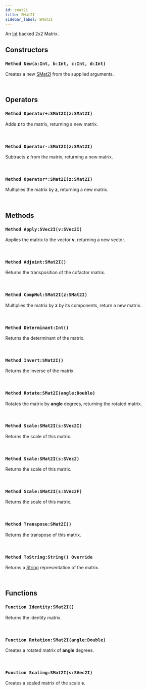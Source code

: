 ```yaml
---
id: smat2i
title: SMat2I
sidebar_label: SMat2I
---
```


An [Int](../../../brl/brl.blitz/#int) backed 2x2 Matrix.


## Constructors

### `Method New(a:Int, b:Int, c:Int, d:Int)`

Creates a new [SMat2I](../../../brl/brl.matrix/smat2i) from the supplied arguments.

<br/>

## Operators

### `Method Operator+:SMat2I(z:SMat2I)`

Adds <b>z</b> to the matrix, returning a new matrix.

<br/>

### `Method Operator-:SMat2I(z:SMat2I)`

Subtracts <b>z</b> from the matrix, returning a new matrix.

<br/>

### `Method Operator*:SMat2I(z:SMat2I)`

Multiplies the matrix by <b>z</b>, returning a new matrix.

<br/>

## Methods

### `Method Apply:SVec2I(v:SVec2I)`

Applies the matrix to the vector <b>v</b>, returning a new vector.

<br/>

### `Method Adjoint:SMat2I()`

Returns the transposition of the cofactor matrix.

<br/>

### `Method CompMul:SMat2I(z:SMat2I)`

Multiplies the matrix by <b>z</b> by its components, return a new matrix.

<br/>

### `Method Determinant:Int()`

Returns the determinant of the matrix.

<br/>

### `Method Invert:SMat2I()`

Returns the inverse of the matrix.

<br/>

### `Method Rotate:SMat2I(angle:Double)`

Rotates the matrix by <b>angle</b> degrees, returning the rotated matrix.

<br/>

### `Method Scale:SMat2I(s:SVec2I)`

Returns the scale of this matrix.

<br/>

### `Method Scale:SMat2I(s:SVec2)`

Returns the scale of this matrix.

<br/>

### `Method Scale:SMat2I(s:SVec2F)`

Returns the scale of this matrix.

<br/>

### `Method Transpose:SMat2I()`

Returns the transpose of this matrix.

<br/>

### `Method ToString:String() Override`

Returns a [String](../../../brl/brl.blitz/#string) representation of the matrix.

<br/>

## Functions

### `Function Identity:SMat2I()`

Returns the identity matrix.

<br/>

### `Function Rotation:SMat2I(angle:Double)`

Creates a rotated matrix of <b>angle</b> degrees.

<br/>

### `Function Scaling:SMat2I(s:SVec2I)`

Creates a scaled matrix of the scale <b>s</b>.

<br/>

